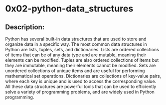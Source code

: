# 0x02-python-data_structures

## Description:

Python has several built-in data structures that are used to store and organize data in a specific way. The most common data structures in Python are lists, tuples, sets, and dictionaries. Lists are ordered collections of items that can be of any data type and are mutable, meaning their elements can be modified. Tuples are also ordered collections of items but they are immutable, meaning their elements cannot be modified. Sets are unordered collections of unique items and are useful for performing mathematical set operations. Dictionaries are collections of key-value pairs, where each key is unique and is used to access the corresponding value. All these data structures are powerful tools that can be used to efficiently solve a variety of programming problems, and are widely used in Python programming.
